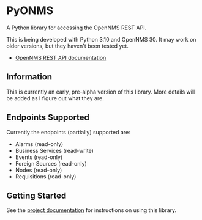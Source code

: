 # PyONMS

A Python library for accessing the OpenNMS REST API.

This is being developed with Python 3.10 and OpenNMS 30.
It may work on older versions, but they haven't been tested yet.

- [OpenNMS REST API documentation](https://docs.opennms.com/horizon/30/development/rest/rest-api.html)

## Information

This is currently an early, pre-alpha version of this library.
More details will be added as I figure out what they are.


## Endpoints Supported

Currently the endpoints (partially) supported are:

* Alarms (read-only)
* Business Services (read-write)
* Events (read-only)
* Foreign Sources (read-only)
* Nodes (read-only)
* Requisitions (read-only)

## Getting Started

See the [project documentation](https://mmahacek.github.io/PyONMS/) for instructions on using this library.
